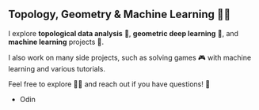 ## Topology, Geometry & Machine Learning 🍩🤖

I explore **topological data analysis** 🍃, **geometric deep learning** 🔺, and **machine learning** projects 🚀.  

I also work on many side projects, such as solving games 🎮 with machine learning and various tutorials.

Feel free to explore 👨‍💻 and reach out if you have questions! 💬

- Odin
